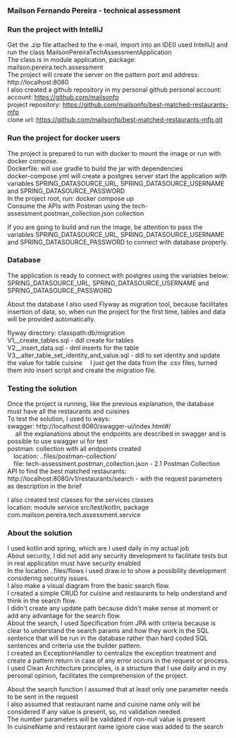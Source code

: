### **Mailson Fernando Pereira - technical assessment**

### **Run the project with IntelliJ**  
Get the .zip file attached to the e-mail, import into an IDE(I used IntelliJ) and run the class
MailsonPereiraTechAssessmentApplication  
The class is in module application, package: mailson.pereira.tech.assessment  
The project will create the server on the pattern port and address: http://localhost:8080  
I also created a github repository in my personal github personal account:  
account: https://github.com/mailsonfp  
project repository: https://github.com/mailsonfp/best-matched-restaurants-mfp  
clone url: https://github.com/mailsonfp/best-matched-restaurants-mfp.git  

### **Run the project for docker users**
The project is prepared to run with docker to mount the image or run with docker compose.  
Dockerfile:
will use gradle to build the jar with dependencies  
docker-compose.yml
will create a postgres server
start the application with variables SPRING_DATASOURCE_URL, SPRING_DATASOURCE_USERNAME and SPRING_DATASOURCE_PASSWORD  
In the project root, run: docker compose up  
Consume the APIs with Postman using the tech-assessment.postman_collection.json collection

If you are going to build and run the image, be attention to pass the variables SPRING_DATASOURCE_URL, SPRING_DATASOURCE_USERNAME and SPRING_DATASOURCE_PASSWORD
to connect with database properly.

### **Database**
The application is ready to connect with postgres using the variables below:  
SPRING_DATASOURCE_URL, SPRING_DATASOURCE_USERNAME and SPRING_DATASOURCE_PASSWORD  

About the database I also used Flyway as migration tool, because facilitates insertion of data,
so, when run the project for the first time, tables and data will be provided automatically.  

flyway directory: classpath:db/migration  
V1__create_tables.sql - ddl create for tables  
V2__insert_data.sql - dml inserts for the table
V3__alter_table_set_identity_and_value.sql - ddl to set identity and update the value for table cuisine
&emsp;I just get the data from the .csv files, turned them into insert script and create the migration file.  

### **Testing the solution**
Once the project is running, like the previous explanation, the database must have all the restaurants and cuisines  
To test the solution, I used to ways:  
swagger: http://localhost:8080/swagger-ui/index.html#/  
&emsp; all the explanations about the endpoints are described in swagger and is possible to use swagger ui for test  
postman: collection with all endpoints created  
&emsp;location: ..files/postman-collection/  
&emsp;file: tech-assessment.postman_collection.json - 2.1 Postman Collection  
API to find the best matched restaurants:  
http://localhost:8080/v1/restaurants/search - with the request parameters as description in the brief

I also created test classes for the services classes  
location: module service src/test/kotlin, package com.mailson.pereira.tech.assessment.service

### **About the solution**
I used kotlin and spring, which are I used daily in my actual job  
About security, I did not add any security development to facilitate tests but in real application must have security enabled  
In the location  ..files/flows i used draw.io to show a possibility development considering security issues.  
I also make a visual diagram from the basic search flow.  
I created a simple CRUD for cuisine and restaurants to help understand and think in the search flow.  
I didn't create any update path because didn't make sense at moment or add any advantage for the search flow.  
About the search, I used Specification from JPA with criteria because is clear to understand the search params
and how they work in the SQL sentence that will be run in the database rather than hard coded SQL sentences and criteria use the builder pattern.  
I created an ExceptionHandler to centralize the exception treatment and create a pattern return in case of any error
occurs in the request or process.
I used Clean Architecture principles, is a structure that I use daily and in my personal opinion, facilitates the
comprehension of the project.  

About the search function I assumed that at least only one parameter needs to be sent in the request  
I also assumed that restaurant name and cuisine name only will be considered if any value is present, so, no validation
needed.  
The number parameters will be validated if non-null value is present  
In cuisineName and restaurant name ignore case was added to the search